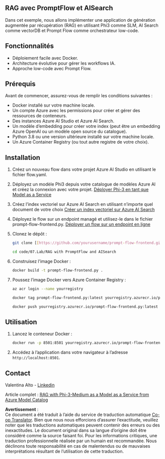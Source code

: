 <!--
CO_OP_TRANSLATOR_METADATA:
{
  "original_hash": "8ec74e4a49934dad78bc52dcb898359c",
  "translation_date": "2025-07-16T17:05:24+00:00",
  "source_file": "code/07.Lab/RAG_with_PromptFlow_and_AISearch/README.md",
  "language_code": "fr"
}
-->
## RAG avec PromptFlow et AISearch

Dans cet exemple, nous allons implémenter une application de génération augmentée par récupération (RAG) en utilisant Phi3 comme SLM, AI Search comme vectorDB et Prompt Flow comme orchestrateur low-code.

## Fonctionnalités

- Déploiement facile avec Docker.
- Architecture évolutive pour gérer les workflows IA.
- Approche low-code avec Prompt Flow.

## Prérequis

Avant de commencer, assurez-vous de remplir les conditions suivantes :

- Docker installé sur votre machine locale.
- Un compte Azure avec les permissions pour créer et gérer des ressources de conteneurs.
- Des instances Azure AI Studio et Azure AI Search.
- Un modèle d’embedding pour créer votre index (peut être un embedding Azure OpenAI ou un modèle open source du catalogue).
- Python 3.8 ou une version ultérieure installé sur votre machine locale.
- Un Azure Container Registry (ou tout autre registre de votre choix).

## Installation

1. Créez un nouveau flow dans votre projet Azure AI Studio en utilisant le fichier flow.yaml.
2. Déployez un modèle Phi3 depuis votre catalogue de modèles Azure AI et créez la connexion avec votre projet. [Déployer Phi-3 en tant que Model as a Service](https://learn.microsoft.com/azure/machine-learning/how-to-deploy-models-phi-3?view=azureml-api-2&tabs=phi-3-mini)
3. Créez l’index vectoriel sur Azure AI Search en utilisant n’importe quel document de votre choix [Créer un index vectoriel sur Azure AI Search](https://learn.microsoft.com/azure/search/search-how-to-create-search-index?tabs=portal)
4. Déployez le flow sur un endpoint managé et utilisez-le dans le fichier prompt-flow-frontend.py. [Déployer un flow sur un endpoint en ligne](https://learn.microsoft.com/azure/ai-studio/how-to/flow-deploy)
5. Clonez le dépôt :

    ```sh
    git clone [[https://github.com/yourusername/prompt-flow-frontend.git](https://github.com/microsoft/Phi-3CookBook.git)](https://github.com/microsoft/Phi-3CookBook.git)
    
    cd code/07.Lab/RAG with PromptFlow and AISearch
    ```

6. Construisez l’image Docker :

    ```sh
    docker build -t prompt-flow-frontend.py .
    ```

7. Poussez l’image Docker vers Azure Container Registry :

    ```sh
    az acr login --name yourregistry
    
    docker tag prompt-flow-frontend.py:latest yourregistry.azurecr.io/prompt-flow-frontend.py:latest
    
    docker push yourregistry.azurecr.io/prompt-flow-frontend.py:latest
    ```

## Utilisation

1. Lancez le conteneur Docker :

    ```sh
    docker run -p 8501:8501 yourregistry.azurecr.io/prompt-flow-frontend.py:latest
    ```

2. Accédez à l’application dans votre navigateur à l’adresse `http://localhost:8501`.

## Contact

Valentina Alto - [Linkedin](https://www.linkedin.com/in/valentina-alto-6a0590148/)

Article complet : [RAG with Phi-3-Medium as a Model as a Service from Azure Model Catalog](https://medium.com/@valentinaalto/rag-with-phi-3-medium-as-a-model-as-a-service-from-azure-model-catalog-62e1411948f3)

**Avertissement** :  
Ce document a été traduit à l’aide du service de traduction automatique [Co-op Translator](https://github.com/Azure/co-op-translator). Bien que nous nous efforcions d’assurer l’exactitude, veuillez noter que les traductions automatiques peuvent contenir des erreurs ou des inexactitudes. Le document original dans sa langue d’origine doit être considéré comme la source faisant foi. Pour les informations critiques, une traduction professionnelle réalisée par un humain est recommandée. Nous déclinons toute responsabilité en cas de malentendus ou de mauvaises interprétations résultant de l’utilisation de cette traduction.